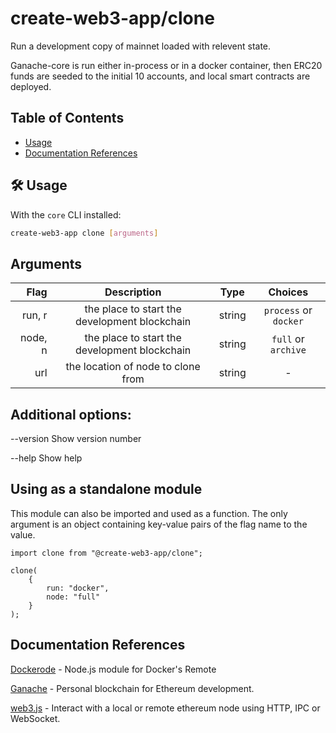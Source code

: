 # create-web3-app/clone

Run a development copy of mainnet loaded with relevent state.

Ganache-core is run either in-process or in a docker container, then ERC20 funds are seeded to the initial 10 accounts, and local smart contracts are deployed.

## Table of Contents

- [Usage](#🛠-usage)
- [Documentation References](#documentation-references)

## 🛠 Usage

With the `core` CLI installed:

```sh
create-web3-app clone [arguments]
```

## Arguments

|    Flag |                  Description                  |  Type  |        Choices        |
| ------: | :-------------------------------------------: | :----: | :-------------------: |
|  run, r | the place to start the development blockchain | string | `process` or `docker` |
| node, n | the place to start the development blockchain | string |  `full` or `archive`  |
|     url |      the location of node to clone from       | string |           -           |

## Additional options:

--version Show version number

--help Show help

## Using as a standalone module

This module can also be imported and used as a function. The only argument is an object containing key-value pairs of the flag name to the value.

```
import clone from "@create-web3-app/clone";

clone(
    {
        run: "docker",
        node: "full"
    }
);

```

## Documentation References

[Dockerode](https://github.com/apocas/dockerode) - Node.js module for Docker's Remote

[Ganache](https://github.com/trufflesuite/ganache-core) - Personal blockchain for Ethereum development.

[web3.js](https://web3js.readthedocs.io/en/v1.2.9/) - Interact with a local or remote ethereum node using HTTP, IPC or WebSocket.
